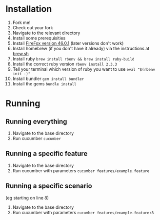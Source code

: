 # Installation

1. Fork me!
1. Check out your fork
1. Navigate to the relevant directory
1. Install some prerequisities
  1. Install [FireFox version 46.0.1](https://download.mozilla.org/?product=firefox-46.0.1-SSL&os=osx&lang=en-GB) (later versions don't work)
  1. Install homebrew (if you don't have it already) via the instructions at [brew.sh](http://brew.sh/)
  1. Install ruby `brew install rbenv && brew install ruby-build`
  1. Install the correct ruby version `rbenv install 2.3.3`
  1. Tell your terminal which version of ruby you want to use `eval "$(rbenv init -)"`
  1. Install bundler `gem install bundler`
1. Install the gems `bundle install`

# Running
## Running everything

1. Navigate to the base directory
1. Run cucumber `cucumber`

## Running a specific feature
1. Navigate to the base directory
1. Run cucumber with parameters `cucumber features/example.feature`

## Running a specific scenario
(eg starting on line 8)

1. Navigate to the base directory
1. Run cucumber with parameters `cucumber features/example.feature:8`
